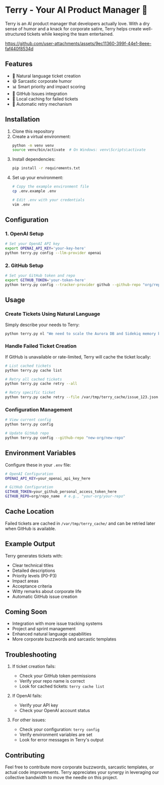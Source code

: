 # Terry - Your AI Product Manager 🤖

Terry is an AI product manager that developers actually love. With a dry sense of humor and a knack for corporate satire, Terry helps create well-structured tickets while keeping the team entertained.


https://github.com/user-attachments/assets/9ec11360-399f-44e1-8eee-faf440f8534d


## Features

- 🎯 Natural language ticket creation
- 😄 Sarcastic corporate humor
- 📊 Smart priority and impact scoring
- 🔗 GitHub Issues integration
- 💾 Local caching for failed tickets
- 🔄 Automatic retry mechanism

## Installation

1. Clone this repository
2. Create a virtual environment:
   ```bash
   python -m venv venv
   source venv/bin/activate  # On Windows: venv\Scripts\activate
   ```
3. Install dependencies:
   ```bash
   pip install -r requirements.txt
   ```
4. Set up your environment:
   ```bash
   # Copy the example environment file
   cp .env.example .env
   
   # Edit .env with your credentials
   vim .env
   ```

## Configuration

### 1. OpenAI Setup

```bash
# Set your OpenAI API key
export OPENAI_API_KEY='your-key-here'
python terry.py config --llm-provider openai
```

### 2. GitHub Setup

```bash
# Set your GitHub token and repo
export GITHUB_TOKEN='your-token-here'
python terry.py config --tracker-provider github --github-repo "org/repo"
```

## Usage

### Create Tickets Using Natural Language

Simply describe your needs to Terry:

```bash
python terry.py nl "We need to scale the Aurora DB and Sidekiq memory because the birthday service is hitting performance issues"
```

### Handle Failed Ticket Creation

If GitHub is unavailable or rate-limited, Terry will cache the ticket locally:

```bash
# List cached tickets
python terry.py cache list

# Retry all cached tickets
python terry.py cache retry --all

# Retry specific ticket
python terry.py cache retry --file /var/tmp/terry_cache/issue_123.json
```

### Configuration Management

```bash
# View current config
python terry.py config

# Update GitHub repo
python terry.py config --github-repo "new-org/new-repo"
```

## Environment Variables

Configure these in your `.env` file:

```bash
# OpenAI Configuration
OPENAI_API_KEY=your_openai_api_key_here

# GitHub Configuration
GITHUB_TOKEN=your_github_personal_access_token_here
GITHUB_REPO=org/repo_name  # e.g., "your-org/your-repo"
```

## Cache Location

Failed tickets are cached in `/var/tmp/terry_cache/` and can be retried later when GitHub is available.

## Example Output

Terry generates tickets with:
- Clear technical titles
- Detailed descriptions
- Priority levels (P0-P3)
- Impact areas
- Acceptance criteria
- Witty remarks about corporate life
- Automatic GitHub issue creation

## Coming Soon

- Integration with more issue tracking systems
- Project and sprint management
- Enhanced natural language capabilities
- More corporate buzzwords and sarcastic templates

## Troubleshooting

1. If ticket creation fails:
   - Check your GitHub token permissions
   - Verify your repo name is correct
   - Look for cached tickets: `terry cache list`

2. If OpenAI fails:
   - Verify your API key
   - Check your OpenAI account status

3. For other issues:
   - Check your configuration: `terry config`
   - Verify environment variables are set
   - Look for error messages in Terry's output

## Contributing

Feel free to contribute more corporate buzzwords, sarcastic templates, or actual code improvements. Terry appreciates your synergy in leveraging our collective bandwidth to move the needle on this project.
